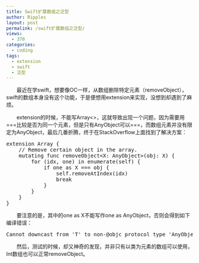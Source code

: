 ```yaml
---
title: Swift扩展数组之泛型
author: Ripples
layout: post
permalink: /swift扩展数组之泛型/
views:
  - 370
categories:
  - coding
tags:
  - extension
  - swift
  - 泛型
---
```

<p style="text-indent: 2em;">
  最近在学swift，想要像OC一样，从数组删除特定元素（removeObject），swift的数组本身没有这个功能，于是便想用extension来实现，没想到却遇到了麻烦。
</p>

<p style="text-indent: 2em;">
  extension的时候，不能写Array<>，这就导致出现一个问题，因为需要用===比较是否为同一个元素，但是只有AnyObject可以===，而数组元素并没有限定为AnyObject，最后几番折腾，终于在StackOverflow上面找到了解决方案：
</p>

<!--more-->

<pre class="brush:c#;toolbar:false">extension&nbsp;Array&nbsp;{
&nbsp;&nbsp;&nbsp;&nbsp;//&nbsp;Remove&nbsp;certain&nbsp;object&nbsp;in&nbsp;the&nbsp;array.
&nbsp;&nbsp;&nbsp;&nbsp;mutating&nbsp;func&nbsp;removeObject&lt;X:&nbsp;AnyObject&gt;(obj:&nbsp;X)&nbsp;{
&nbsp;&nbsp;&nbsp;&nbsp;&nbsp;&nbsp;&nbsp;&nbsp;for&nbsp;(idx,&nbsp;one)&nbsp;in&nbsp;enumerate(self)&nbsp;{
&nbsp;&nbsp;&nbsp;&nbsp;&nbsp;&nbsp;&nbsp;&nbsp;&nbsp;&nbsp;&nbsp;&nbsp;if&nbsp;one&nbsp;as&nbsp;X&nbsp;===&nbsp;obj&nbsp;{
&nbsp;&nbsp;&nbsp;&nbsp;&nbsp;&nbsp;&nbsp;&nbsp;&nbsp;&nbsp;&nbsp;&nbsp;&nbsp;&nbsp;&nbsp;&nbsp;self.removeAtIndex(idx)
&nbsp;&nbsp;&nbsp;&nbsp;&nbsp;&nbsp;&nbsp;&nbsp;&nbsp;&nbsp;&nbsp;&nbsp;&nbsp;&nbsp;&nbsp;&nbsp;break
&nbsp;&nbsp;&nbsp;&nbsp;&nbsp;&nbsp;&nbsp;&nbsp;&nbsp;&nbsp;&nbsp;&nbsp;}
&nbsp;&nbsp;&nbsp;&nbsp;&nbsp;&nbsp;&nbsp;&nbsp;}
&nbsp;&nbsp;&nbsp;&nbsp;}
}</pre>

<p style="text-indent: 2em;">
  要注意的是，其中的one as X不能写作one as AnyObject，否则会得到如下编译错误：
</p>

<pre class="brush:plain;toolbar:false">Cannot&nbsp;downcast&nbsp;from&nbsp;&#39;T&#39;&nbsp;to&nbsp;non-@objc&nbsp;protocol&nbsp;type&nbsp;&#39;AnyObject&#39;</pre>

<p style="text-indent: 2em;">
  然后，测试的时候，却又神奇的发现，并非只有以类为元素的数组可以使用，Int数组也可以正常removeObject。
</p>
